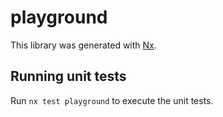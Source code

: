 # playground

This library was generated with [Nx](https://nx.dev).

## Running unit tests

Run `nx test playground` to execute the unit tests.
